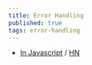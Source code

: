 ```yaml
---
title: Error Handling
published: true
tags: error-handling
---
```

- [In Javascript](https://meowbark.dev/Better-error-handling) / [HN](https://news.ycombinator.com/item?id=43746229)